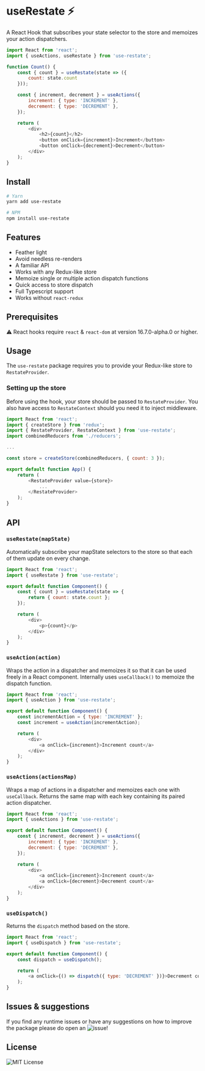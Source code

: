 # useRestate ⚡️

 A React Hook that subscribes your state selector to the store and memoizes your action dispatchers.

```js
import React from 'react';
import { useActions, useRestate } from 'use-restate';

function Count() {
    const { count } = useRestate(state => ({
        count: state.count
    }));

    const { increment, decrement } = useActions({
        increment: { type: 'INCREMENT' },
        decrement: { type: 'DECREMENT' },
    });

    return (
        <div>
            <h2>{count}</h2>
            <button onClick={increment}>Increment</button>
            <button onClick={decrement}>Decrement</button>
        </div>
    );
}
```

## Install

```bash
# Yarn
yarn add use-restate

# NPM
npm install use-restate
```

## Features

- Feather light
- Avoid needless re-renders
- A familiar API
- Works with any Redux-like store
- Memoize single or multiple action dispatch functions
- Quick access to store dispatch
- Full Typescript support
- Works without `react-redux`


## Prerequisites

⚠️ React hooks require `react` & `react-dom` at version 16.7.0-alpha.0 or higher.

## Usage

The `use-restate` package requires you to provide your Redux-like store to `RestateProvider`.

### Setting up the store

Before using the hook, your store should be passed to `RestateProvider`. You also have access to `RestateContext` should you need it to inject middleware.

```js
import React from 'react';
import { createStore } from 'redux';
import { RestateProvider, RestateContext } from 'use-restate';
import combinedReducers from './reducers';

...

const store = createStore(combinedReducers, { count: 3 });

export default function App() {
    return (
        <RestateProvider value={store}>
            ...
        </RestateProvider>
    );
}
```

## API

### `useRestate(mapState)`

Automatically subscribe your mapState selectors to the store so that each of them update on every change.

```js
import React from 'react';
import { useRestate } from 'use-restate';

export default function Component() {
    const { count } = useRestate(state => {
        return { count: state.count };
    });

    return (
        <div>
            <p>{count}</p>
        </div>
    );
}
```

### `useAction(action)`

Wraps the action in a dispatcher and memoizes it so that it can be used freely in a React component. Internally uses `useCallback()` to memoize the dispatch function.

```js
import React from 'react';
import { useAction } from 'use-restate';

export default function Component() {
    const incrementAction = { type: 'INCREMENT' };
    const increment = useAction(incrementAction);

    return (
        <div>
            <a onClick={increment}>Increment count</a>
        </div>
    );
}
```

### `useActions(actionsMap)`

Wraps a map of actions in a dispatcher and memoizes each one with `useCallback`. Returns the same map with each key containing its paired action dispatcher.

```js
import React from 'react';
import { useActions } from 'use-restate';

export default function Component() {
    const { increment, decrement } = useActions({
        increment: { type: 'INCREMENT' },
        decrement: { type: 'DECREMENT' },
    });

    return (
        <div>
            <a onClick={increment}>Increment count</a>
            <a onClick={decrement}>Decrement count</a>
        </div>
    );
}
```

### `useDispatch()`

Returns the `dispatch` method based on the store.

```js
import React from 'react';
import { useDispatch } from 'use-restate';

export default function Component() {
    const dispatch = useDispatch();

    return (
        <a onClick={() => dispatch({ type: 'DECREMENT' })}>Decrement count</a>
    );
}
```

## Issues & suggestions

If you find any runtime issues or have any suggestions on how to improve the package please do open an ![issue](https://github.com/animify/useRestate/issues)!

## License

![MIT License](LICENSE)
